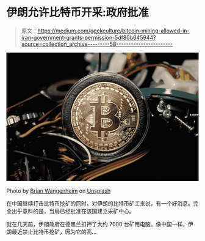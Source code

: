 # 伊朗允许比特币开采:政府批准

> 原文：<https://medium.com/geekculture/bitcoin-mining-allowed-in-iran-government-grants-permission-5df80b645944?source=collection_archive---------58----------------------->

![](img/cfaffde7f3f57b7b8a465a2dfc023072.png)

Photo by [Brian Wangenheim](https://unsplash.com/@brianwangenheim?utm_source=medium&utm_medium=referral) on [Unsplash](https://unsplash.com?utm_source=medium&utm_medium=referral)

在中国继续打击比特币挖矿的同时，对伊朗的比特币矿工来说，有一个好消息。完全出乎意料的是，当局已经批准在该国建立采矿中心。

就在几天前，伊朗政府在德黑兰扣押了大约 7000 台矿用电脑。像中国一样，伊朗最近禁止比特币挖矿，因为它的高…